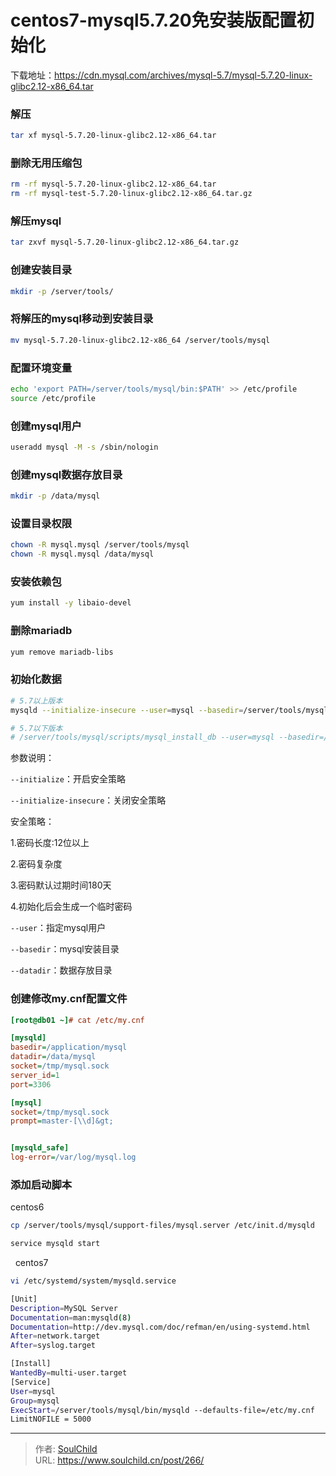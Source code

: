 # centos7-mysql5.7.20免安装版配置初始化

<!--more-->

下载地址：https://cdn.mysql.com/archives/mysql-5.7/mysql-5.7.20-linux-glibc2.12-x86_64.tar

### 解压
```bash
tar xf mysql-5.7.20-linux-glibc2.12-x86_64.tar
```

### 删除无用压缩包
```bash
rm -rf mysql-5.7.20-linux-glibc2.12-x86_64.tar
rm -rf mysql-test-5.7.20-linux-glibc2.12-x86_64.tar.gz
```

### 解压mysql
```bash
tar zxvf mysql-5.7.20-linux-glibc2.12-x86_64.tar.gz
```

### 创建安装目录
```bash
mkdir -p /server/tools/
```

### 将解压的mysql移动到安装目录
```bash
mv mysql-5.7.20-linux-glibc2.12-x86_64 /server/tools/mysql
```

### 配置环境变量
```bash
echo 'export PATH=/server/tools/mysql/bin:$PATH' >> /etc/profile
source /etc/profile
```

### 创建mysql用户
```bash
useradd mysql -M -s /sbin/nologin
```

### 创建mysql数据存放目录
```bash
mkdir -p /data/mysql
```

### 设置目录权限
```bash
chown -R mysql.mysql /server/tools/mysql
chown -R mysql.mysql /data/mysql
```

### 安装依赖包
```bash
yum install -y libaio-devel
```

### 删除mariadb
```bash
yum remove mariadb-libs
```

### 初始化数据
```bash
# 5.7以上版本
mysqld --initialize-insecure --user=mysql --basedir=/server/tools/mysql --datadir=/data/mysql

# 5.7以下版本
# /server/tools/mysql/scripts/mysql_install_db --user=mysql --basedir=/server/tools/mysql --datadir=/data/mysql
```


参数说明：

`--initialize`：开启安全策略

`--initialize-insecure`：关闭安全策略

 安全策略：

 1.密码长度:12位以上

 2.密码复杂度

 3.密码默认过期时间180天

 4.初始化后会生成一个临时密码

`--user`：指定mysql用户

`--basedir`：mysql安装目录

`--datadir`：数据存放目录


### 创建修改my.cnf配置文件

```ini
[root@db01 ~]# cat /etc/my.cnf 

[mysqld]
basedir=/application/mysql
datadir=/data/mysql
socket=/tmp/mysql.sock
server_id=1
port=3306

[mysql]
socket=/tmp/mysql.sock
prompt=master-[\\d]&gt;


[mysqld_safe]
log-error=/var/log/mysql.log
```


### 添加启动脚本
centos6
```bash
cp /server/tools/mysql/support-files/mysql.server /etc/init.d/mysqld

service mysqld start
```
 
centos7
```bash
vi /etc/systemd/system/mysqld.service

[Unit]
Description=MySQL Server
Documentation=man:mysqld(8)
Documentation=http://dev.mysql.com/doc/refman/en/using-systemd.html
After=network.target
After=syslog.target

[Install]
WantedBy=multi-user.target
[Service]
User=mysql
Group=mysql
ExecStart=/server/tools/mysql/bin/mysqld --defaults-file=/etc/my.cnf
LimitNOFILE = 5000 
```





---

> 作者: [SoulChild](https://www.soulchild.cn)  
> URL: https://www.soulchild.cn/post/266/  

